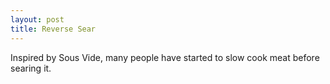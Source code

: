 ```yaml
---
layout: post
title: Reverse Sear
---
```

Inspired by Sous Vide, many people have started to slow cook meat before searing it. 